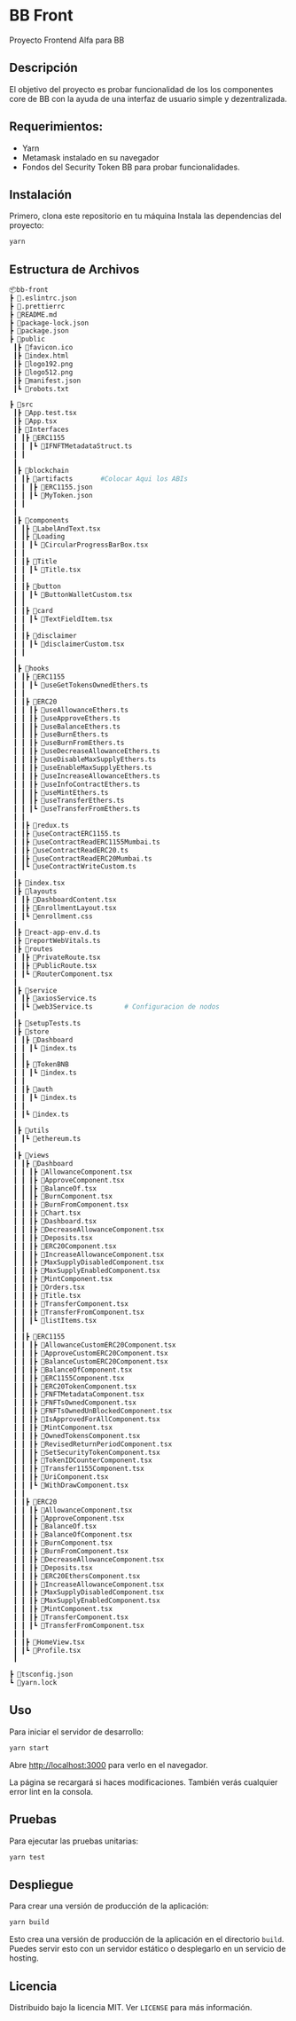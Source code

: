
# BB Front

Proyecto Frontend Alfa para BB 
## Descripción

El objetivo del proyecto es probar funcionalidad de los los componentes core de BB con la ayuda de una interfaz de usuario simple y dezentralizada.

## Requerimientos:
- Yarn
- Metamask instalado en su navegador
- Fondos del Security Token BB para probar funcionalidades.
  
## Instalación

Primero, clona este repositorio en tu máquina
Instala las dependencias del proyecto:

```bash
yarn
```

## Estructura de Archivos
```bash
📦bb-front
┣ 📜.eslintrc.json
┣ 📜.prettierrc
┣ 📜README.md
┣ 📜package-lock.json
┣ 📜package.json
┣ 📂public
 ┃┣ 📜favicon.ico
 ┃┣ 📜index.html
 ┃┣ 📜logo192.png
 ┃┣ 📜logo512.png
 ┃┣ 📜manifest.json
 ┃┗ 📜robots.txt

┣ 📂src
 ┃┣ 📜App.test.tsx
 ┃┣ 📜App.tsx
 ┃┣ 📂Interfaces
 ┃ ┃┣ 📂ERC1155
 ┃ ┃ ┃┗ 📜IFNFTMetadataStruct.ts
 ┃ ┃
 ┃
 ┃┣ 📂blockchain
 ┃ ┃┣ 📂artifacts       #Colocar Aqui los ABIs
 ┃ ┃ ┃┣ 📜ERC1155.json
 ┃ ┃ ┃┗ 📜MyToken.json
 ┃ ┃
 ┃
 ┃┣ 📂components
 ┃ ┃┣ 📜LabelAndText.tsx
 ┃ ┃┣ 📂Loading
 ┃ ┃ ┃┗ 📜CircularProgressBarBox.tsx
 ┃ ┃
 ┃ ┃┣ 📂Title
 ┃ ┃ ┃┗ 📜Title.tsx
 ┃ ┃
 ┃ ┃┣ 📂button
 ┃ ┃ ┃┗ 📜ButtonWalletCustom.tsx
 ┃ ┃
 ┃ ┃┣ 📂card
 ┃ ┃ ┃┗ 📜TextFieldItem.tsx
 ┃ ┃
 ┃ ┃┣ 📂disclaimer
 ┃ ┃ ┃┗ 📜disclaimerCustom.tsx
 ┃ ┃
 ┃
 ┃┣ 📂hooks
 ┃ ┃┣ 📂ERC1155
 ┃ ┃ ┃┗ 📜useGetTokensOwnedEthers.ts
 ┃ ┃
 ┃ ┃┣ 📂ERC20
 ┃ ┃ ┃┣ 📜useAllowanceEthers.ts
 ┃ ┃ ┃┣ 📜useApproveEthers.ts
 ┃ ┃ ┃┣ 📜useBalanceEthers.ts
 ┃ ┃ ┃┣ 📜useBurnEthers.ts
 ┃ ┃ ┃┣ 📜useBurnFromEthers.ts
 ┃ ┃ ┃┣ 📜useDecreaseAllowanceEthers.ts
 ┃ ┃ ┃┣ 📜useDisableMaxSupplyEthers.ts
 ┃ ┃ ┃┣ 📜useEnableMaxSupplyEthers.ts
 ┃ ┃ ┃┣ 📜useIncreaseAllowanceEthers.ts
 ┃ ┃ ┃┣ 📜useInfoContractEthers.ts
 ┃ ┃ ┃┣ 📜useMintEthers.ts
 ┃ ┃ ┃┣ 📜useTransferEthers.ts
 ┃ ┃ ┃┗ 📜useTransferFromEthers.ts
 ┃ ┃
 ┃ ┃┣ 📜redux.ts
 ┃ ┃┣ 📜useContractERC1155.ts
 ┃ ┃┣ 📜useContractReadERC1155Mumbai.ts
 ┃ ┃┣ 📜useContractReadERC20.ts
 ┃ ┃┣ 📜useContractReadERC20Mumbai.ts
 ┃ ┃┗ 📜useContractWriteCustom.ts
 ┃
 ┃┣ 📜index.tsx
 ┃┣ 📂layouts
 ┃ ┃┣ 📜DashboardContent.tsx
 ┃ ┃┣ 📜EnrollmentLayout.tsx
 ┃ ┃┗ 📜enrollment.css
 ┃
 ┃┣ 📜react-app-env.d.ts
 ┃┣ 📜reportWebVitals.ts
 ┃┣ 📂routes
 ┃ ┃┣ 📜PrivateRoute.tsx
 ┃ ┃┣ 📜PublicRoute.tsx
 ┃ ┃┗ 📜RouterComponent.tsx
 ┃
 ┃┣ 📂service
 ┃ ┃┣ 📜axiosService.ts
 ┃ ┃┗ 📜web3Service.ts        # Configuracion de nodos
 ┃
 ┃┣ 📜setupTests.ts
 ┃┣ 📂store
 ┃ ┃┣ 📂Dashboard
 ┃ ┃ ┃┗ 📜index.ts
 ┃ ┃
 ┃ ┃┣ 📂TokenBNB
 ┃ ┃ ┃┗ 📜index.ts
 ┃ ┃
 ┃ ┃┣ 📂auth
 ┃ ┃ ┃┗ 📜index.ts
 ┃ ┃
 ┃ ┃┗ 📜index.ts
 ┃
 ┃┣ 📂utils
 ┃ ┃┗ 📜ethereum.ts
 ┃
 ┃┣ 📂views
 ┃ ┃┣ 📂Dashboard
 ┃ ┃ ┃┣ 📜AllowanceComponent.tsx
 ┃ ┃ ┃┣ 📜ApproveComponent.tsx
 ┃ ┃ ┃┣ 📜BalanceOf.tsx
 ┃ ┃ ┃┣ 📜BurnComponent.tsx
 ┃ ┃ ┃┣ 📜BurnFromComponent.tsx
 ┃ ┃ ┃┣ 📜Chart.tsx
 ┃ ┃ ┃┣ 📜Dashboard.tsx
 ┃ ┃ ┃┣ 📜DecreaseAllowanceComponent.tsx
 ┃ ┃ ┃┣ 📜Deposits.tsx
 ┃ ┃ ┃┣ 📜ERC20Component.tsx
 ┃ ┃ ┃┣ 📜IncreaseAllowanceComponent.tsx
 ┃ ┃ ┃┣ 📜MaxSupplyDisabledComponent.tsx
 ┃ ┃ ┃┣ 📜MaxSupplyEnabledComponent.tsx
 ┃ ┃ ┃┣ 📜MintComponent.tsx
 ┃ ┃ ┃┣ 📜Orders.tsx
 ┃ ┃ ┃┣ 📜Title.tsx
 ┃ ┃ ┃┣ 📜TransferComponent.tsx
 ┃ ┃ ┃┣ 📜TransferFromComponent.tsx
 ┃ ┃ ┃┗ 📜listItems.tsx
 ┃ ┃
 ┃ ┃┣ 📂ERC1155
 ┃ ┃ ┃┣ 📜AllowanceCustomERC20Component.tsx
 ┃ ┃ ┃┣ 📜ApproveCustomERC20Component.tsx
 ┃ ┃ ┃┣ 📜BalanceCustomERC20Component.tsx
 ┃ ┃ ┃┣ 📜BalanceOfComponent.tsx
 ┃ ┃ ┃┣ 📜ERC1155Component.tsx
 ┃ ┃ ┃┣ 📜ERC20TokenComponent.tsx
 ┃ ┃ ┃┣ 📜FNFTMetadataComponent.tsx
 ┃ ┃ ┃┣ 📜FNFTsOwnedComponent.tsx
 ┃ ┃ ┃┣ 📜FNFTsOwnedUnBlockedComponent.tsx
 ┃ ┃ ┃┣ 📜IsApprovedForAllComponent.tsx
 ┃ ┃ ┃┣ 📜MintComponent.tsx
 ┃ ┃ ┃┣ 📜OwnedTokensComponent.tsx
 ┃ ┃ ┃┣ 📜RevisedReturnPeriodComponent.tsx
 ┃ ┃ ┃┣ 📜SetSecurityTokenComponent.tsx
 ┃ ┃ ┃┣ 📜TokenIDCounterComponent.tsx
 ┃ ┃ ┃┣ 📜Transfer1155Component.tsx
 ┃ ┃ ┃┣ 📜UriComponent.tsx
 ┃ ┃ ┃┗ 📜WithDrawComponent.tsx
 ┃ ┃
 ┃ ┃┣ 📂ERC20
 ┃ ┃ ┃┣ 📜AllowanceComponent.tsx
 ┃ ┃ ┃┣ 📜ApproveComponent.tsx
 ┃ ┃ ┃┣ 📜BalanceOf.tsx
 ┃ ┃ ┃┣ 📜BalanceOfComponent.tsx
 ┃ ┃ ┃┣ 📜BurnComponent.tsx
 ┃ ┃ ┃┣ 📜BurnFromComponent.tsx
 ┃ ┃ ┃┣ 📜DecreaseAllowanceComponent.tsx
 ┃ ┃ ┃┣ 📜Deposits.tsx
 ┃ ┃ ┃┣ 📜ERC20EthersComponent.tsx
 ┃ ┃ ┃┣ 📜IncreaseAllowanceComponent.tsx
 ┃ ┃ ┃┣ 📜MaxSupplyDisabledComponent.tsx
 ┃ ┃ ┃┣ 📜MaxSupplyEnabledComponent.tsx
 ┃ ┃ ┃┣ 📜MintComponent.tsx
 ┃ ┃ ┃┣ 📜TransferComponent.tsx
 ┃ ┃ ┃┗ 📜TransferFromComponent.tsx
 ┃ ┃
 ┃ ┃┣ 📜HomeView.tsx
 ┃ ┃┗ 📜Profile.tsx
 ┃

┣ 📜tsconfig.json
┗ 📜yarn.lock

```

## Uso

Para iniciar el servidor de desarrollo:

```bash
yarn start
```

Abre [http://localhost:3000](http://localhost:3000) para verlo en el navegador.

La página se recargará si haces modificaciones. También verás cualquier error lint en la consola.

## Pruebas

Para ejecutar las pruebas unitarias:

```bash
yarn test
```

## Despliegue

Para crear una versión de producción de la aplicación:

```bash
yarn build
```

Esto crea una versión de producción de la aplicación en el directorio `build`. Puedes servir esto con un servidor estático o desplegarlo en un servicio de hosting.


## Licencia

Distribuido bajo la licencia MIT. Ver `LICENSE` para más información.

